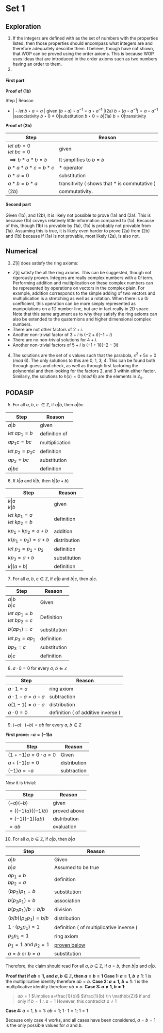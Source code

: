  # Set 1
## Exploration
1. If the integers are defined with as the set of numbers with the properties listed, then those properties should encompass what integers are and therefore adequately describe them. I believe, though have not shown, that WOP can be proved using the order axioms. This is because WOP uses ideas that are introduced in the order axioms such as two numbers having an order to them.
2. 

#### First part
<b>Proof of (1b)</b>

Step | Reason
- | -
$let\;b⋆a=a$ | given
$(b⋆a)⋆a^{-1}=a⋆a^{-1}$ |(2a)
$b⋆(a⋆a^{-1})=a⋆a^{-1}$ |associativity
$b⋆0=0$|substitution
$b⋆0=b$|(1a)
$b=0$|transitivity

<b>Proof of (2b)</b>

Step|Reason
---|---
$let\;ab=0$<br>$let\;bc=0$|given
$\implies b*a*b=b$ | It simplifies to $b=b$
$b*a*b*c=b*c$ | $*$ operator
$b*a=0$ | substitution
$a*b=b*a$ | transitivity ( shows that $*$ is commutative )
$(2b)$ | commutativity.

#### Second part
Given (1b), and (2b), it is likely not possible to prove (1a) and (2a). This is because (1b) coveys relatively little information compared to (1a). Because of this, though (1b) is provable by (1a), (1b) is probably not provable from (1a). Assuming this is true, it is likely even harder to prove (2a) from (2b) and (1b) because if (1a) is not provable, most likely (2a), is also not.
## Numerical
3. $Z[i]$ does satisfy the ring axioms:
- $Z[i]$ satisfy the all the ring axioms. This can be suggested, though not rigorously proven. Integers are really complex numbers with a $0i$ term. Performing addition and multiplication on these complex numbers can be represented by operations on vectors in the complex plain. For example, addition corresponds to the simple adding of two vectors and multiplication is a stretching as well as a rotation. When there is a $0i$ coefficient, this operation can be more simply represented as manipulations on a 1D number line, but are in fact really in 2D space. Note that this same argument as to why they satisfy the ring axioms can also be extended to the quaternions and higher dimensional complex numbers.
- There are not other factors of $2+i$.
- Another non-trivial factor of $3+i$ is $(-2+i)(-1-i)$ 
- There are no non-trivial solutions for $4+i$.
- Another non-trivial factors of $5+i$ is $(-1+1i)(-2-3i)$
4. The solutions are the set of x values such that the parabola, $x^2+5x = 0\;(mod\;6)$. The only solutions to this are $0$, $1$, $3$, $4$. This can be found both through guess and check, as well as through first factoring the polynomial and then looking for the factors $2$, and $3$ within either factor. Similarly, the solutions to $h(x)=0\;(mod\;6)$ are the elements in $\mathbb{Z_6}$.

## PODASIP
5. For all $a$, $b$, $c$ $\in\mathbb{Z}$, if $a|b$, then $a|bc$

Step | Reason
--- | ---
$a \vert b$ | given
$let \; ap_1 = b$ | definition of
$ap_1c = bc$ | multiplication
$let \; p_2 = p_1c$ | definition
$ap_2 = bc$ | substitution
$a\vert bc$ | definition

6. If $k \vert a$ and $k \vert b$, then $k \vert (a+b)$

Step | Reason
--- | ---
$k\vert a$ <br> $k \vert b$ | given
$let\;kp_1 = a$ <br> $let\;kp_2 = b$ | definition 
$kp_1 + kp_2 = a+b$ | addition
$k(p_1 + p_2) = a+b$ | distribution
$let \; p_3 = p_1 + p_2$ | definition
$kp_3 = a+b$ | substitution
$k \vert (a+b)$ | definition

7. For all $a$, $b$, $c\in\mathbb{Z}$, if $a|b$ and $b|c$, then $a|c$.

Step | Reason
---|---
$a\vert b$ <br> $b\vert c$ | Given
$let\;ap_1 = b$ <br> $let\;bp_2 = c$ | Definition
$b(ap_1)=c$ | substitution
$let \; p_3 = ap_1$ | definition
$bp_3 = c$ | substitution
$b\vert c$ | definition

8. $a \cdot 0 = 0$  for every $a$, $b \in \mathbb{Z}$

Step | Reason
--- |---
$a \cdot 1 = a$ | ring axiom
$a \cdot 1 - a = a - a$ | subtraction
$a( 1 - 1 ) = a-a$ | distribution
$a\cdot0 = 0$ | definition ( of additive inverse )

9. $(-a) \cdot (-b) = ab$ for every $a$, $b \in \mathbb{Z}$

<b>First prove: $-a = (-1)a$</b>

Step | Reason
---|---
$(1 + -1)a = 0 \cdot a = 0$ | Given
$a + (-1)a=0$ | distribution
$(-1)a = -a$ | subtraction

Now it is trivial:

Step | Reason
---|---
$(-a)(-b)$ | given
$= ((-1)a)((-1)b)$ | proved above
$= (-1)(-1)(ab)$ | distribution
$= ab$ | evaluation


10. For all $a$, $b \in \mathbb{Z}$, if $a|b$, then $b|a$

Step | Reason
--- | ---
$a\vert b$ | Given
$b\vert a$ | Assumed to be true
$ap_1 = b$ <br> $bp_2 = a$ | definition
$(bp_2)p_1 = b$ | substitution
$b(p_2p_1) = b$ | association
$b(p_2p_1)/b = b/b$ | division
$(b/b)(p_2p_1) = b/b$ | distribution
$1 \cdot (p_2p_1) = 1$ | definition ( of multiplicative inverse )
$p_2p_1 = 1$ | ring axiom
$p_1 = 1$ and $p_2 = 1$ | <u>proven below</u>
$a = b$ or $b = a$ | substitution

Therefore, the claim should read For all $a$, $b \in \mathbb{Z}$, if $a=b$, then $b|a$ and $a|b$.

<b>Proof that if $ab=1$, and $a$, $b\in \mathbb{Z}$, then $a=b=1$ </b>
<b>Case 1: $a=1$, $b \neq 1$</b>: 1 is the multiplicative identity therefore $ab=b$.
<b>Case 2: $a \neq1$, $b = 1$</b>: 1 is the multiplicative identity therefore $ab=a$.
<b>Case 3: $a \neq1$, $b\neq1$</b>: 
>$ab=1$
>$\implies a=\frac{1}{b}$
>$\frac{1}{b} \in \mathbb{Z}$ if and only if $b=1$
>$\therefore a=1$
>However, this contradict $a\ne 1$

<b>Case 4: </b>$a=1$, $b=1$: $ab=1$; $1 \cdot 1=1$; $1=1$

Because only case 4 works, and all cases have been considered, $a = b = 1$ is the only possible values for $a$ and $b$.
